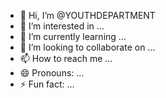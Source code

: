 - 👋 Hi, I’m @YOUTHDEPARTMENT
- 👀 I’m interested in ...
- 🌱 I’m currently learning ...
- 💞️ I’m looking to collaborate on ...
- 📫 How to reach me ...
- 😄 Pronouns: ...
- ⚡ Fun fact: ...

<!---
YOUTHDEPARTMENT/YOUTHDEPARTMENT is a ✨ special ✨ repository because its `README.md` (this file) appears on your GitHub profile.
You can click the Preview link to take a look at your changes.
--->
